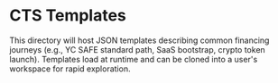 # CTS Templates

This directory will host JSON templates describing common financing journeys (e.g., YC SAFE standard path, SaaS bootstrap, crypto token launch). Templates load at runtime and can be cloned into a user's workspace for rapid exploration.
